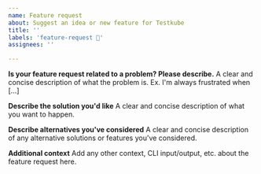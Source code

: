 ```yaml
---
name: Feature request
about: Suggest an idea or new feature for Testkube
title: ''
labels: 'feature-request 🚀'
assignees: ''

---
```


**Is your feature request related to a problem? Please describe.**
A clear and concise description of what the problem is. Ex. I'm always frustrated when [...]

**Describe the solution you'd like**
A clear and concise description of what you want to happen.

**Describe alternatives you've considered**
A clear and concise description of any alternative solutions or features you've considered.

**Additional context**
Add any other context, CLI input/output, etc. about the feature request here.
